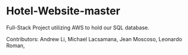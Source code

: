 # Hotel-Website-master
Full-Stack Project utilizing AWS to hold our SQL database.

Contributors: Andrew Li, Michael Lacsamana, Jean Moscoso, Leonardo Roman, 
